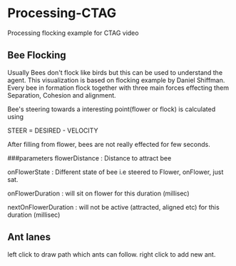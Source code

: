 # Processing-CTAG
Processing flocking example for CTAG video

## Bee Flocking
Usually Bees don't flock like birds but this can be used to understand the agent. This visualization is based on flocking example by Daniel Shiffman. Every bee in formation flock together with three main forces effecting them
Separation, Cohesion and alignment.

Bee's steering towards a interesting point(flower or flock) is calculated using

STEER = DESIRED - VELOCITY

After filling from flower, bees are not really effected for few seconds.


###parameters 
flowerDistance :  Distance to attract bee

onFlowerState : Different state of bee i.e steered to Flower, onFlower, just sat.

onFlowerDuration : will sit on flower for this duration  (millisec)

nextOnFlowerDuration : will not be active (attracted, aligned etc) for this duration (millisec) 


## Ant lanes

left click to draw path which ants can follow.
right click to add new ant.

 